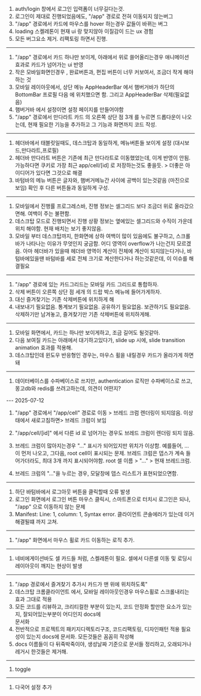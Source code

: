 1. auth/login 창에서 로그인 입력폼이 너무길다는것.
2. 로그인이 제대로 진행되었음에도, "/app" 경로로 전혀 이동되지 않는버그
3. "/app" 경로에서 카드에 마우스를 hover 하는경우 값들이 바뀌는 버그
4. loading 스켈레톤이 현재 ui 랑 맞지않아 이질감이 드는 ux 경험
5. 모든 버그요소 제거. 리팩토링 하면서 진행.

---
1. "/app" 경로에서 카드 하나만 보이게, 아래에서 위로 쓸어올리는경우 애니메이션 효과로 카드가 넘어가는 ui 반영
2. 작은 모바일화면인경우 , 완료버튼과, 편집 버튼이 너무 커보여서, 조금더 작게 해야하는 것
3. 모바일 레이아웃에서, 상단 메뉴 AppHeaderBar 에서 햄버거바가 하단의 BottomBar 프로필 다음 에 위치했으면 함. 그리고 AppHeaderBar 삭제(필요없음)
4. 햄버거바 에서 설정이면 설정 페이지를 만들어야함
5. "/app" 경로에서 만다라트 카드 의 오른쪽 상단 점 3개 를 누르면 드롭다운이 나오는데, 현재 필요한 기능을 추가하고 그 기능과 화면까지 코드 작성.


---

1. 헤더바에서 태블릿일때도, 데스크탑과 동일하게, 메뉴버튼들 보이게 설정 (대시보드,만다라트,프로필)
2. 헤더바 만다라트 버튼은 기존에 최근 만다라트로 이동했었는데, 이게 반영이 안됨. 가능하다면 쿠키로 가장 최근 app/cell/[id] 로 저장하는것도 좋을듯. > 더좋은 아이디어가 있다면 그것으로 해결
3. 바텀바의 메뉴 버튼은 글자와, 햄버거메뉴간 사이에 공백이 있는것같음 (마진으로 보임) 확인 후 다른 버튼들과 동일하게 구성.



---

1. 모바일에서 진행률 프로그레스바, 진행 정보는 셀그리드 보다 조금더 위로 올라갔으면해. 여백이 주는 불편함.
2. 데스크탑 모드로 진행되면서 진행 상황 정보는 옆에있는 셀그리드와 수직이 가운데 위치 해야함. 현재 배치는 보기 좋지않음.
3. 모바일 부터 데스크탑까지, 한화면에 상하 여백이 많이 있음에도 불구하고, 스크롤바가 나타나는 이유가 무엇인지 궁금함. 어디 영역이 overflow가 나는건지 모르겠음. 아마 헤더바가 있을때 헤더바 영역이 계산이 전체에 계산이 되지않는다거나, 바텀바에있을땐 바텀바를 세로 전체 크기로 계산한다거나 하는것같은데, 이 이슈를 해결필요


---

1. "/app" 경로에 있는 카드그리드는 모바일 카드 그리드로 통합하자.
2. 삭제 버튼이 오른쪽 상단 점 세개 의 드랍 박스 메뉴에 들어가게하자.
3. 대신 즐겨찾기는 기존 삭제버튼에 위치하게 해
4. 내보내기 필요없음. 통계보기 필요없음. 공유하기 필요없음. 보관하기도 필요없음. 삭제하기만 남겨놓고, 즐겨찾기만 기존 삭제버튼에 위치하게해.

---

1. 모바일 화면에서, 카드는 하나만 보이게하고, 조금 길어도 될것같아.
2. 다음 보여질 카드는 아래에서 대기하고있다가, slide up 시에, slide transition animation 효과를 적용해.
3. 데스크탑인데 윈도우 반응형인 경우는, 마우스 휠을 내릴경우 카드가 올라가게 하면돼



---

1. 데이터베이스를 수파베이스로 쓰지만, authentication 로직만 수파베이스로 쓰고, 몽고db와 redis를 쓰려고하는데, 의견이 어떤지?


--- 2025-07-12

1. "/app" 경로에서 "/app/cell" 경로로 이동 > 브레드 크럼 렌더링이 되지않음. 이상태에서 새로고침하면> 브레드 크럼이 보임

2. "/app/cell/[id]" 에서 다른 id 로 넘어가는 경우도 브레드 크럼이 렌더링 되지 않음.

3. 브레드 크럼이 많아지는경우 "..."  표시가 되어있지만 위치가 이상함.
예를들어, ... 이 먼저 나오고, 그다음, root cell이 표시되는 문제. 브레드 크럼은 뎁스가 계속 들어가더라도, 최대 3개 까지 표시되어야함. root 셀 이름 > "..." > 현재 브레드크럼.

4. 브레드 크럼의 "..."을 누르는 경우, 모달창에 뎁스 리스트가 표현되었으면함.


---

1. 하단 바텀바에서 로그아웃 버튼을 클릭할때 오류 발생
2. 로그인 화면에서 로그인 버튼 마우스 클릭시, 스마트폰으로 터치시 로그인은 되나, "/app" 으로 이동하지 않는 문제
3. Manifest: Line: 1, column: 1, Syntax error. 클라이언트 콘솔에러가 있는데 이거 해결될떄 까지 고쳐.



---


1. "/app" 화면에서 마우스 휠로 카드 이동하는 로직 추가.


---
1. 네비에게이션바도 셀 카드들 처럼, 스켈레톤이 필요. 셀에서 다른셀 이동 및 로딩시 레이아웃이 깨지는 현상이 발생



---



1. "/app 경로에서 즐겨찾기 추가시 카드가 맨 위에 위치하도록"
2. 데스크탑 크롬클라이언트 에서, 모바일 레이아웃인경우 마우스휠로 스크롤내리는 효과 그대로 적용
3. 모든 코드를 리뷰하고, 크리티컬한 부분이 있는지, 코드 안정화 할만한 요소가 있는지, 잘되어있는부분이 어디인지 docs에     
문서화
4. 전반적으로 프로젝트의 패키지디렉토리구조, 코드리팩토링, 디자인패턴 적용 필요성이 있는지 docs에 문서화.
모든것들은 꼼꼼히 작성해
5. docs 이름들이 다 뒤죽박죽이야, 생성날짜 기준으로 문서들 정리하고, 오래되거나 레거시 한것들은 제거해.


---


1. toggle






---
1. 다국어 설정 추가
